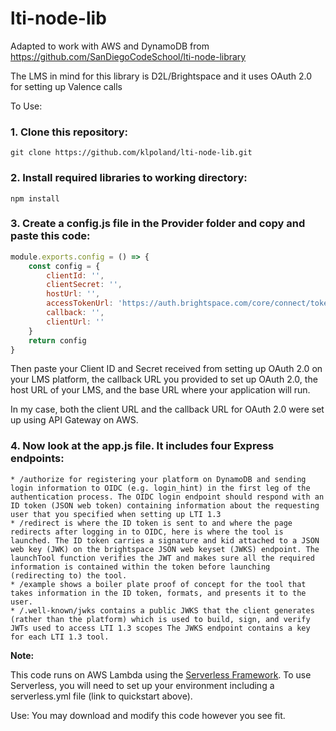 # lti-node-lib
Adapted to work with AWS and DynamoDB from https://github.com/SanDiegoCodeSchool/lti-node-library

The LMS in mind for this library is D2L/Brightspace and it uses OAuth 2.0 for setting up Valence calls

To Use:

### 1. Clone this repository:
```
git clone https://github.com/klpoland/lti-node-lib.git
```
### 2. Install required libraries to working directory:
```
npm install
```
### 3. Create a config.js file in the Provider folder and copy and paste this code:

```javascript
module.exports.config = () => {
    const config = {
        clientId: '',
        clientSecret: '',
        hostUrl: '',
        accessTokenUrl: 'https://auth.brightspace.com/core/connect/token',
        callback: '',
        clientUrl: ''
    }
    return config
}
```
Then paste your Client ID and Secret received from setting up OAuth 2.0 on your LMS platform, the callback URL you provided to set up OAuth 2.0, the host URL of your LMS, and the base URL where your application will run.

In my case, both the client URL and the callback URL for OAuth 2.0 were set up using API Gateway on AWS.

### 4. Now look at the app.js file. It includes four Express endpoints:
    
    * /authorize for registering your platform on DynamoDB and sending login information to OIDC (e.g. login_hint) in the first leg of the authentication process. The OIDC login endpoint should respond with an ID token (JSON web token) containing information about the requesting user that you specified when setting up LTI 1.3
    * /redirect is where the ID token is sent to and where the page redirects after logging in to OIDC, here is where the tool is launched. The ID token carries a signature and kid attached to a JSON web key (JWK) on the brightspace JSON web keyset (JWKS) endpoint. The launchTool function verifies the JWT and makes sure all the required information is contained within the token before launching (redirecting to) the tool.
    * /example shows a boiler plate proof of concept for the tool that takes information in the ID token, formats, and presents it to the user.
    * /.well-known/jwks contains a public JWKS that the client generates (rather than the platform) which is used to build, sign, and verify JWTs used to access LTI 1.3 scopes The JWKS endpoint contains a key for each LTI 1.3 tool.
   

**Note:**

This code runs on AWS Lambda using the [Serverless Framework](https://www.serverless.com/framework/docs/providers/aws/guide/quick-start/). To use Serverless, you will need to set up your environment including a serverless.yml file (link to quickstart above).

Use: You may download and modify this code however you see fit.
